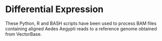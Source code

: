 Differential Expression
=======================
These Python, R and BASH scripts have been used to process BAM files containing aligned Aedes Aegypti reads to a reference genome obtained from VectorBase.
